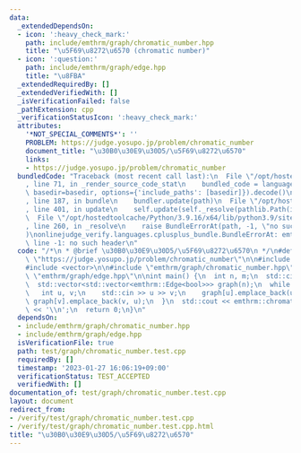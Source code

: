 ```yaml
---
data:
  _extendedDependsOn:
  - icon: ':heavy_check_mark:'
    path: include/emthrm/graph/chromatic_number.hpp
    title: "\u5F69\u8272\u6570 (chromatic number)"
  - icon: ':question:'
    path: include/emthrm/graph/edge.hpp
    title: "\u8FBA"
  _extendedRequiredBy: []
  _extendedVerifiedWith: []
  _isVerificationFailed: false
  _pathExtension: cpp
  _verificationStatusIcon: ':heavy_check_mark:'
  attributes:
    '*NOT_SPECIAL_COMMENTS*': ''
    PROBLEM: https://judge.yosupo.jp/problem/chromatic_number
    document_title: "\u30B0\u30E9\u30D5/\u5F69\u8272\u6570"
    links:
    - https://judge.yosupo.jp/problem/chromatic_number
  bundledCode: "Traceback (most recent call last):\n  File \"/opt/hostedtoolcache/Python/3.9.16/x64/lib/python3.9/site-packages/onlinejudge_verify/documentation/build.py\"\
    , line 71, in _render_source_code_stat\n    bundled_code = language.bundle(stat.path,\
    \ basedir=basedir, options={'include_paths': [basedir]}).decode()\n  File \"/opt/hostedtoolcache/Python/3.9.16/x64/lib/python3.9/site-packages/onlinejudge_verify/languages/cplusplus.py\"\
    , line 187, in bundle\n    bundler.update(path)\n  File \"/opt/hostedtoolcache/Python/3.9.16/x64/lib/python3.9/site-packages/onlinejudge_verify/languages/cplusplus_bundle.py\"\
    , line 401, in update\n    self.update(self._resolve(pathlib.Path(included), included_from=path))\n\
    \  File \"/opt/hostedtoolcache/Python/3.9.16/x64/lib/python3.9/site-packages/onlinejudge_verify/languages/cplusplus_bundle.py\"\
    , line 260, in _resolve\n    raise BundleErrorAt(path, -1, \"no such header\"\
    )\nonlinejudge_verify.languages.cplusplus_bundle.BundleErrorAt: emthrm/graph/chromatic_number.hpp:\
    \ line -1: no such header\n"
  code: "/*\n * @brief \u30B0\u30E9\u30D5/\u5F69\u8272\u6570\n */\n#define PROBLEM\
    \ \"https://judge.yosupo.jp/problem/chromatic_number\"\n\n#include <iostream>\n\
    #include <vector>\n\n#include \"emthrm/graph/chromatic_number.hpp\"\n#include\
    \ \"emthrm/graph/edge.hpp\"\n\nint main() {\n  int n, m;\n  std::cin >> n >> m;\n\
    \  std::vector<std::vector<emthrm::Edge<bool>>> graph(n);\n  while (m--) {\n \
    \   int u, v;\n    std::cin >> u >> v;\n    graph[u].emplace_back(u, v);\n   \
    \ graph[v].emplace_back(v, u);\n  }\n  std::cout << emthrm::chromatic_number(graph)\
    \ << '\\n';\n  return 0;\n}\n"
  dependsOn:
  - include/emthrm/graph/chromatic_number.hpp
  - include/emthrm/graph/edge.hpp
  isVerificationFile: true
  path: test/graph/chromatic_number.test.cpp
  requiredBy: []
  timestamp: '2023-01-27 16:06:19+09:00'
  verificationStatus: TEST_ACCEPTED
  verifiedWith: []
documentation_of: test/graph/chromatic_number.test.cpp
layout: document
redirect_from:
- /verify/test/graph/chromatic_number.test.cpp
- /verify/test/graph/chromatic_number.test.cpp.html
title: "\u30B0\u30E9\u30D5/\u5F69\u8272\u6570"
---
```

